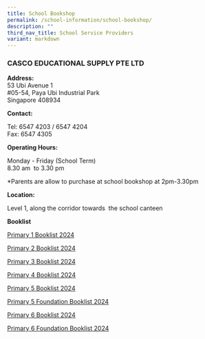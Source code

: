 ```yaml
---
title: School Bookshop
permalink: /school-information/school-bookshop/
description: ""
third_nav_title: School Service Providers
variant: markdown
---
```

### CASCO EDUCATIONAL SUPPLY PTE LTD
**Address:**  
53 Ubi Avenue 1  
#05-54, Paya Ubi Industrial Park  
Singapore 408934  
  
**Contact:**

Tel: 6547 4203 / 6547 4204  
Fax: 6547 4305

**Operating Hours:**

Monday - Friday (School Term)  
8.30 am  to 3.30 pm 

*Parents are allow to purchase at school bookshop at 2pm-3.30pm


**Location:**

Level 1, along the corridor towards  the school canteen

**Booklist**

[Primary 1 Booklist 2024](/files/Booklist_For_Year_2024___Primary_1.pdf)

[Primary 2 Booklist 2024](/files/Booklist_For_Year_2024___Primary_2.pdf)

[Primary 3 Booklist 2024](/files/Booklist_For_Year_2024___Primary_3.pdf)

[Primary 4 Booklist 2024](/files/Booklist_For_Year_2024___Primary_4.pdf)

[Primary 5  Booklist 2024](/files/Booklist_For_Year_2024___Primary_5.pdf)

[Primary 5 Foundation Booklist 2024](/files/Booklist_For_Year_2024___Primary_5_Foundation.pdf)

[Primary 6 Booklist 2024](/files/Booklist_For_Year_2024___Primary_6.pdf)

[Primary 6 Foundation Booklist 2024](/files/Booklist_For_Year_2024___Primary_6_Foundation.pdf)